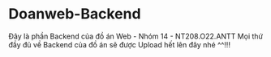 # Doanweb-Backend
Đây là phần Backend của đồ án Web - Nhóm 14 - NT208.O22.ANTT
Mọi thứ đầy đủ về Backend của đồ án sẽ được Upload hết lên đây nhé ^^!!!
